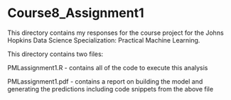 # Course8_Assignment1

This directory contains my responses for the course project for the Johns Hopkins Data Science Specialization: Practical Machine Learning.

This directory contains two files:

PMLassignment1.R - contains all of the code to execute this analysis

PMLassignment1.pdf - contains a report on building the model and generating the predictions including code snippets from the above file
